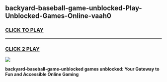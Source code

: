 
## backyard-baseball-game-unblocked-Play-Unblocked-Games-Online-vaah0
<h3>
<a href="https://premium76.site?title=backyard-baseball-game-unblocked&ref=25A">CLICK TO PLAY</a></h3>
<hr>

<h3>
<a href="https://premium76.site?title=backyard-baseball-game-unblocked&ref=25A">CLICK 2 PLAY</a>
  
</h3>

<a href="https://premium76.site?title=backyard-baseball-game-unblocked&ref=25A"><img src="https://clearcache.store/games.png"></a>


**backyard-baseball-game-unblocked games unblocked: Your Gateway to Fun and Accessible Online Gaming**
